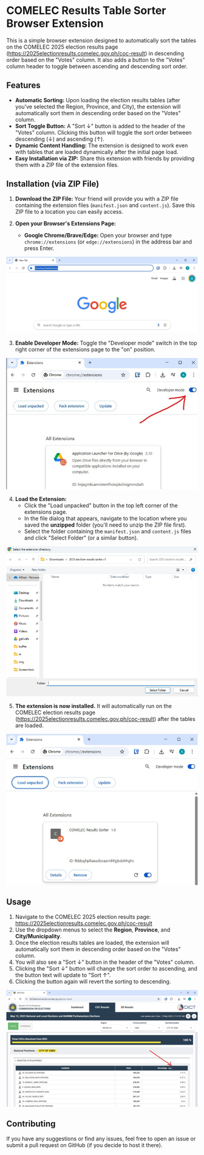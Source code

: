 # COMELEC Results Table Sorter Browser Extension

This is a simple browser extension designed to automatically sort the tables on the COMELEC 2025 election results page (https://2025electionresults.comelec.gov.ph/coc-result) in descending order based on the "Votes" column. It also adds a button to the "Votes" column header to toggle between ascending and descending sort order.

## Features

* **Automatic Sorting:** Upon loading the election results tables (after you've selected the Region, Province, and City), the extension will automatically sort them in descending order based on the "Votes" column.
* **Sort Toggle Button:** A "Sort ↓" button is added to the header of the "Votes" column. Clicking this button will toggle the sort order between descending (↓) and ascending (↑).
* **Dynamic Content Handling:** The extension is designed to work even with tables that are loaded dynamically after the initial page load.
* **Easy Installation via ZIP:** Share this extension with friends by providing them with a ZIP file of the extension files.

## Installation (via ZIP File)

1.  **Download the ZIP File:** Your friend will provide you with a ZIP file containing the extension files (`manifest.json` and `content.js`). Save this ZIP file to a location you can easily access.

2.  **Open your Browser's Extensions Page:**
    * **Google Chrome/Brave/Edge:** Open your browser and type `chrome://extensions` (or `edge://extensions`) in the address bar and press Enter.

![Open your Browser's Extensions Page](img/browserextensions1.jpg)

3.  **Enable Developer Mode:** Toggle the "Developer mode" switch in the top right corner of the extensions page to the "on" position.

![Enable Developer Mode](img/enabledevelopermode.jpg)

4.  **Load the Extension:**
    * Click the "Load unpacked" button in the top left corner of the extensions page.
    * In the file dialog that appears, navigate to the location where you saved the **unzipped** folder (you'll need to unzip the ZIP file first).
    * Select the folder containing the `manifest.json` and `content.js` files and click "Select Folder" (or a similar button).

![Load the Extension](img/selectfolder.jpg)

5.  **The extension is now installed.** It will automatically run on the COMELEC election results page (https://2025electionresults.comelec.gov.ph/coc-result) after the tables are loaded.

![The extension is now installed](img/success.jpg)

## Usage

1.  Navigate to the COMELEC 2025 election results page: https://2025electionresults.comelec.gov.ph/coc-result
2.  Use the dropdown menus to select the **Region**, **Province**, and **City/Municipality**.
3.  Once the election results tables are loaded, the extension will automatically sort them in descending order based on the "Votes" column.
4.  You will also see a "Sort ↓" button in the header of the "Votes" column.
5.  Clicking the "Sort ↓" button will change the sort order to ascending, and the button text will update to "Sort ↑".
6.  Clicking the button again will revert the sorting to descending.

![Adds the Sort button to the table](img/sorted.jpg)

## Contributing

If you have any suggestions or find any issues, feel free to open an issue or submit a pull request on GitHub (if you decide to host it there).

